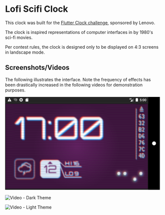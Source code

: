 # Lofi Scifi Clock

This clock was built for the [Flutter Clock challenge](https://flutter.dev/clock), sponsored by Lenovo.

The clock is inspired representations of computer interfaces in by 1980's sci-fi movies.  

Per contest rules, the clock is designed only to be displayed on 4:3 screens in landscape mode.

## Screenshots/Videos

The following illustrates the interface.  Note the frequency of effects has been drastically increased in the following videos for demonstration purposes.


![Screenshot - Dark Theme](../meta_assets/screenshot_01.png)

![Video - Dark Theme](../meta_assets/lofi_scifi_example_ani.gif)

![Video - Light Theme](../meta_assets/lofi_scifi_example_ani_light.gif)
